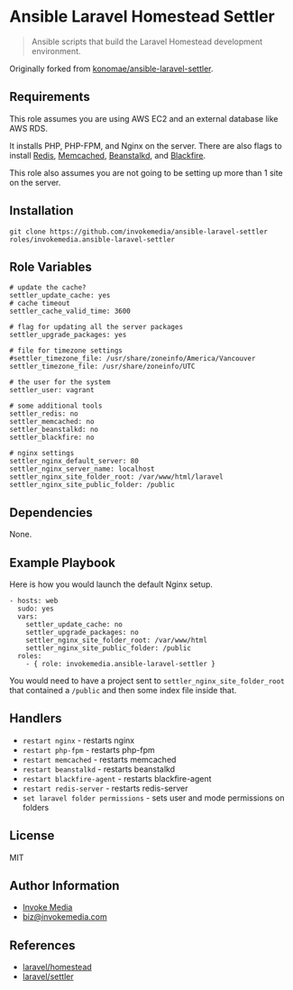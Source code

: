 Ansible Laravel Homestead Settler
==================================

> Ansible scripts that build the Laravel Homestead development environment.

Originally forked from [konomae/ansible-laravel-settler](https://github.com/konomae/ansible-laravel-settler).

Requirements
------------

This role assumes you are using AWS EC2 and an external database like AWS RDS.

It installs PHP, PHP-FPM, and Nginx on the server. There are also flags to install [Redis](http://redis.io/), [Memcached](https://memcached.org/), [Beanstalkd](http://kr.github.io/beanstalkd/), and [Blackfire](https://blackfire.io/).

This role also assumes you are not going to be setting up more than 1 site on the server.

Installation
------------

`git clone https://github.com/invokemedia/ansible-laravel-settler roles/invokemedia.ansible-laravel-settler`

Role Variables
--------------

```
# update the cache?
settler_update_cache: yes
# cache timeout
settler_cache_valid_time: 3600

# flag for updating all the server packages
settler_upgrade_packages: yes

# file for timezone settings
#settler_timezone_file: /usr/share/zoneinfo/America/Vancouver
settler_timezone_file: /usr/share/zoneinfo/UTC

# the user for the system
settler_user: vagrant

# some additional tools
settler_redis: no
settler_memcached: no
settler_beanstalkd: no
settler_blackfire: no

# nginx settings
settler_nginx_default_server: 80
settler_nginx_server_name: localhost
settler_nginx_site_folder_root: /var/www/html/laravel
settler_nginx_site_public_folder: /public
```

Dependencies
------------

None.

Example Playbook
-------------------------

Here is how you would launch the default Nginx setup.

```
- hosts: web
  sudo: yes
  vars:
    settler_update_cache: no
    settler_upgrade_packages: no
    settler_nginx_site_folder_root: /var/www/html
    settler_nginx_site_public_folder: /public
  roles:
    - { role: invokemedia.ansible-laravel-settler }
```

You would need to have a project sent to `settler_nginx_site_folder_root` that contained a `/public` and then some index file inside that.

Handlers
--------

* `restart nginx` - restarts nginx
* `restart php-fpm` - restarts php-fpm
* `restart memcached` - restarts memcached
* `restart beanstalkd` - restarts beanstalkd
* `restart blackfire-agent` - restarts blackfire-agent
* `restart redis-server` - restarts redis-server
* `set laravel folder permissions` - sets user and mode permissions on folders

License
-------

MIT

Author Information
------------------

* [Invoke Media](http://www.invokemedia.com/)
* <biz@invokemedia.com>

References
----------

* [laravel/homestead](https://github.com/laravel/homestead)
* [laravel/settler](https://github.com/laravel/settler)
